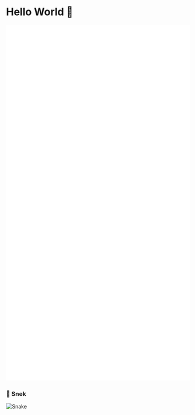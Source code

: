 # Hello World 👋

[![Metrics](https://raw.githubusercontent.com/auravoid/auravoid/output/github-metrics.svg)](https://metrics.lecoq.io)

### 🐍 Snek

![Snake](https://raw.githubusercontent.com/auravoid/auravoid/output/github-contribution-grid-snake.svg)

